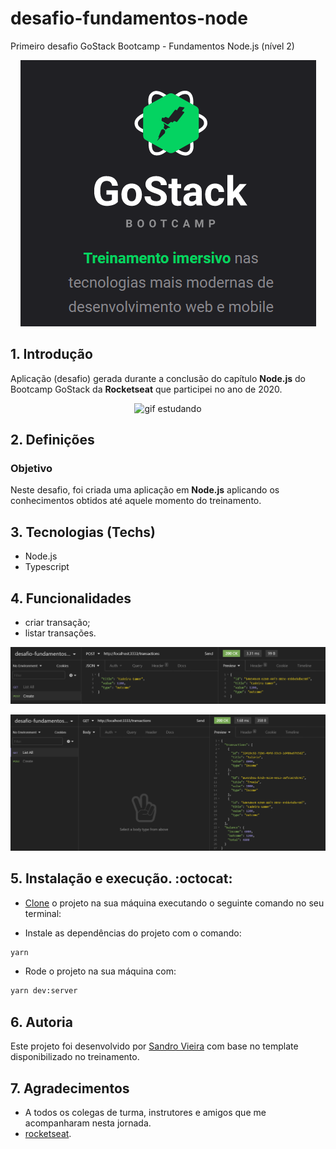 # desafio-fundamentos-node
Primeiro desafio GoStack Bootcamp - Fundamentos Node.js (nível 2)

<p align='center'>
<img src='./GoStack.png' alt='logo do treinamento'> 
</p>


## 1. Introdução

Aplicação (desafio) gerada durante a conclusão do capítulo **Node.js** do Bootcamp GoStack da **Rocketseat** que participei no ano de 2020.

<p align='center'>
<img src='https://sto-blog.s3.amazonaws.com/images/2015/12/09/jake_estudar.gif' alt='gif estudando'> 
</p>

## 2. Definições

### Objetivo

Neste desafio, foi criada uma aplicação em **Node.js** aplicando os conhecimentos obtidos até aquele momento do treinamento.


## 3. Tecnologias (Techs)

- Node.js
- Typescript

## 4. Funcionalidades

- criar transação;
- listar transações.

<p align='center'>
<img src='./app-page-1.png' alt='app page'> 
</p>

<p align='center'>
<img src='./app-page-2.png' alt='app page'> 
</p>

## 5. Instalação e execução. :octocat:

- [Clone](https://help.github.com/articles/cloning-a-repository/) o projeto na sua máquina executando o seguinte comando no seu terminal:

- Instale as dependências do projeto com o comando:

```sh
yarn
```

- Rode o projeto na sua máquina com:

```sh
yarn dev:server
```

## 6. Autoria

Este projeto foi desenvolvido por [Sandro Vieira](https://www.linkedin.com/in/vsandro) com base no template disponibilizado no treinamento.

## 7. Agradecimentos

- A todos os colegas de turma, instrutores e amigos que me acompanharam nesta jornada.
- [rocketseat](https://rocketseat.com.br/).

